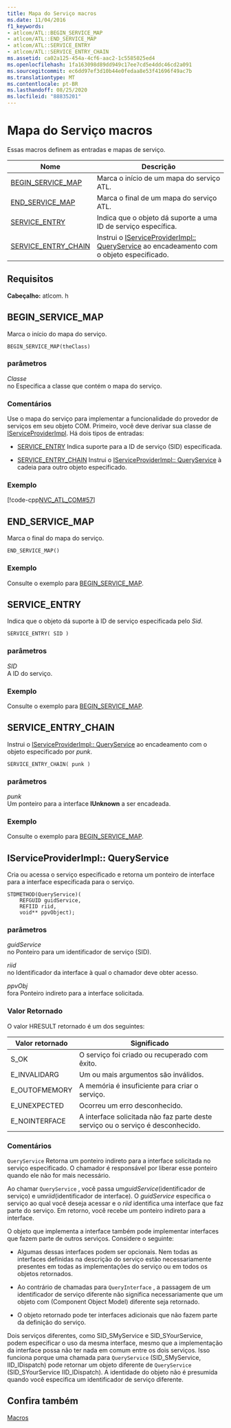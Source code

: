 ```yaml
---
title: Mapa do Serviço macros
ms.date: 11/04/2016
f1_keywords:
- atlcom/ATL::BEGIN_SERVICE_MAP
- atlcom/ATL::END_SERVICE_MAP
- atlcom/ATL::SERVICE_ENTRY
- atlcom/ATL::SERVICE_ENTRY_CHAIN
ms.assetid: ca02a125-454a-4cf6-aac2-1c5585025ed4
ms.openlocfilehash: 1fa163098d89dd949c17ee7cd5e4ddc46cd2a091
ms.sourcegitcommit: ec6dd97ef3d10b44e0fedaa8e53f41696f49ac7b
ms.translationtype: MT
ms.contentlocale: pt-BR
ms.lasthandoff: 08/25/2020
ms.locfileid: "88835201"
---
```

# <a name="service-map-macros"></a>Mapa do Serviço macros

Essas macros definem as entradas e mapas de serviço.

|Nome|Descrição|
|-|-|
|[BEGIN_SERVICE_MAP](#begin_service_map)|Marca o início de um mapa do serviço ATL.|
|[END_SERVICE_MAP](#end_service_map)|Marca o final de um mapa do serviço ATL.|
|[SERVICE_ENTRY](#service_entry)|Indica que o objeto dá suporte a uma ID de serviço específica.|
|[SERVICE_ENTRY_CHAIN](#service_entry_chain)|Instrui o [IServiceProviderImpl:: QueryService](#queryservice) ao encadeamento com o objeto especificado.|

## <a name="requirements"></a>Requisitos

**Cabeçalho:** atlcom. h

## <a name="begin_service_map"></a><a name="begin_service_map"></a> BEGIN_SERVICE_MAP

Marca o início do mapa do serviço.

```
BEGIN_SERVICE_MAP(theClass)
```

### <a name="parameters"></a>parâmetros

*Classe*<br/>
no Especifica a classe que contém o mapa do serviço.

### <a name="remarks"></a>Comentários

Use o mapa do serviço para implementar a funcionalidade do provedor de serviços em seu objeto COM. Primeiro, você deve derivar sua classe de [IServiceProviderImpl](../../atl/reference/iserviceproviderimpl-class.md). Há dois tipos de entradas:

- [SERVICE_ENTRY](#service_entry)   Indica suporte para a ID de serviço (SID) especificada.

- [SERVICE_ENTRY_CHAIN](#service_entry_chain)   Instrui o [IServiceProviderImpl:: QueryService](#queryservice) à cadeia para outro objeto especificado.

### <a name="example"></a>Exemplo

[!code-cpp[NVC_ATL_COM#57](../../atl/codesnippet/cpp/service-map-macros_1.h)]

## <a name="end_service_map"></a><a name="end_service_map"></a> END_SERVICE_MAP

Marca o final do mapa do serviço.

```
END_SERVICE_MAP()
```

### <a name="example"></a>Exemplo

Consulte o exemplo para [BEGIN_SERVICE_MAP](#begin_service_map).

## <a name="service_entry"></a><a name="service_entry"></a> SERVICE_ENTRY

Indica que o objeto dá suporte à ID de serviço especificada pelo *Sid*.

```
SERVICE_ENTRY( SID )
```

### <a name="parameters"></a>parâmetros

*SID*<br/>
A ID do serviço.

### <a name="example"></a>Exemplo

Consulte o exemplo para [BEGIN_SERVICE_MAP](#begin_service_map).

## <a name="service_entry_chain"></a><a name="service_entry_chain"></a> SERVICE_ENTRY_CHAIN

Instrui o [IServiceProviderImpl:: QueryService](#queryservice) ao encadeamento com o objeto especificado por *punk*.

```
SERVICE_ENTRY_CHAIN( punk )
```

### <a name="parameters"></a>parâmetros

*punk*<br/>
Um ponteiro para a interface **IUnknown** a ser encadeada.

### <a name="example"></a>Exemplo

Consulte o exemplo para [BEGIN_SERVICE_MAP](#begin_service_map).

## <a name="iserviceproviderimplqueryservice"></a><a name="queryservice"></a> IServiceProviderImpl:: QueryService

Cria ou acessa o serviço especificado e retorna um ponteiro de interface para a interface especificada para o serviço.

```
STDMETHOD(QueryService)(
    REFGUID guidService,
    REFIID riid,
    void** ppvObject);
```

### <a name="parameters"></a>parâmetros

*guidService*<br/>
no Ponteiro para um identificador de serviço (SID).

*riid*<br/>
no Identificador da interface à qual o chamador deve obter acesso.

*ppvObj*<br/>
fora Ponteiro indireto para a interface solicitada.

### <a name="return-value"></a>Valor Retornado

O valor HRESULT retornado é um dos seguintes:

|Valor retornado|Significado|
|------------------|-------------|
|S_OK|O serviço foi criado ou recuperado com êxito.|
|E_INVALIDARG|Um ou mais argumentos são inválidos.|
|E_OUTOFMEMORY|A memória é insuficiente para criar o serviço.|
|E_UNEXPECTED|Ocorreu um erro desconhecido.|
|E_NOINTERFACE|A interface solicitada não faz parte deste serviço ou o serviço é desconhecido.|

### <a name="remarks"></a>Comentários

`QueryService` Retorna um ponteiro indireto para a interface solicitada no serviço especificado. O chamador é responsável por liberar esse ponteiro quando ele não for mais necessário.

Ao chamar `QueryService` , você passa um*guidService*(identificador de serviço) e um*riid*(identificador de interface). O *guidService* especifica o serviço ao qual você deseja acessar e o *riid* identifica uma interface que faz parte do serviço. Em retorno, você recebe um ponteiro indireto para a interface.

O objeto que implementa a interface também pode implementar interfaces que fazem parte de outros serviços. Considere o seguinte:

- Algumas dessas interfaces podem ser opcionais. Nem todas as interfaces definidas na descrição do serviço estão necessariamente presentes em todas as implementações do serviço ou em todos os objetos retornados.

- Ao contrário de chamadas para `QueryInterface` , a passagem de um identificador de serviço diferente não significa necessariamente que um objeto com (Component Object Model) diferente seja retornado.

- O objeto retornado pode ter interfaces adicionais que não fazem parte da definição do serviço.

Dois serviços diferentes, como SID_SMyService e SID_SYourService, podem especificar o uso da mesma interface, mesmo que a implementação da interface possa não ter nada em comum entre os dois serviços. Isso funciona porque uma chamada para `QueryService` (SID_SMyService, IID_IDispatch) pode retornar um objeto diferente de `QueryService` (SID_SYourService IID_IDispatch). A identidade do objeto não é presumida quando você especifica um identificador de serviço diferente.

## <a name="see-also"></a>Confira também

[Macros](../../atl/reference/atl-macros.md)
